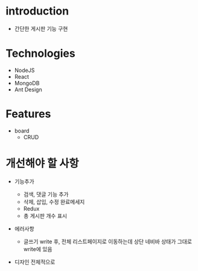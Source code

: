 # introduction

* 간단한 게시판 기능 구현


# Technologies

* NodeJS
* React
* MongoDB
* Ant Design


# Features

* board
   - CRUD
   

# 개선해야 할 사항

* 기능추가
   - 검색, 댓글 기능 추가
   - 삭제, 삽입, 수정 완료메세지
   - Redux
   - 총 게시판 개수 표시

* 에러사항
   - 글쓰기 write 후, 전체 리스트페이지로 이동하는데 상단 네비바 상태가 그대로 write에 있음

* 디자인 전체적으로 
